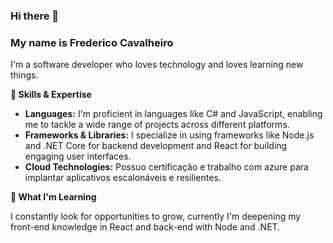 ### Hi there 👋

### My name is Frederico Cavalheiro

I'm a software developer who loves technology and loves learning new things.

**🚀 Skills & Expertise**

* **Languages:** I'm proficient in languages like C# and JavaScript, enabling me to tackle a wide range of projects across different platforms.
* **Frameworks & Libraries:** I specialize in using frameworks like Node.js and .NET Core for backend development and React for building engaging user interfaces.
* **Cloud Technologies:** Possuo certificação e trabalho com azure para implantar aplicativos escalonáveis e resilientes.

**🌱 What I'm Learning**

I constantly look for opportunities to grow, currently I'm deepening my front-end knowledge in React and back-end with Node and .NET.


<!--
**fbcavalheiro/fbcavalheiro** is a ✨ _special_ ✨ repository because its `README.md` (this file) appears on your GitHub profile.

Here are some ideas to get you started:

- 🔭 I’m currently working on ...
- 🌱 I’m currently learning ...
- 👯 I’m looking to collaborate on ...
- 🤔 I’m looking for help with ...
- 💬 Ask me about ...
- 📫 How to reach me: ...
- 😄 Pronouns: ...
- ⚡ Fun fact: ...
-->
